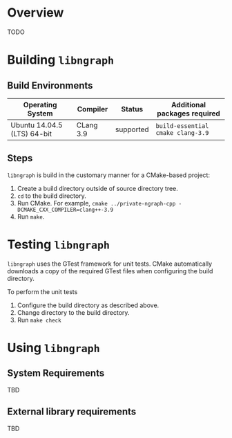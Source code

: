 # Overview
TODO

# Building `libngraph`

## Build Environments

| Operating System            | Compiler  | Status    | Additional packages required      |
| --------------------------- | --------  | --------- | --------------------------------- |
| Ubuntu 14.04.5 (LTS) 64-bit | CLang 3.9 | supported | `build-essential cmake clang-3.9` |

## Steps

`libngraph` is build in the customary manner for a CMake-based project:

1. Create a build directory outside of source directory tree.
2. `cd` to the build directory.
3. Run CMake.  For example, `cmake ../private-ngraph-cpp -DCMAKE_CXX_COMPILER=clang++-3.9`
4. Run `make`.

# Testing `libngraph`

`libngraph` uses the GTest framework for unit tests.   CMake automatically downloads a
copy of the required GTest files when configuring the build directory.

To perform the unit tests

1. Configure the build directory as described above.
2. Change directory to the build directory.
3. Run `make check`

# Using `libngraph`

## System Requirements
TBD

## External library requirements
TBD
